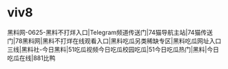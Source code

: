 # viv8
黑料网-0625-黑料不打烊入口|Telegram频道传送门|74猫导航主站|74猫传送门|78黑料网|黑料不打烊在线观看入口|黑料吃瓜另类稀缺专区|黑料吃瓜网址入口三线|黑料社-今日黑料|51吃瓜视频今日吃瓜校园吃瓜|51今日吃瓜热门|黑料|今日吃瓜在线|881比鸭
